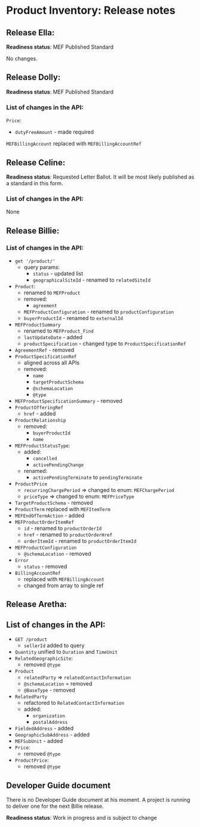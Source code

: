 # Product Inventory: Release notes

## Release Ella:

**Readiness status**: MEF Published Standard

No changes.

## Release Dolly:

**Readiness status**: MEF Published Standard

### List of changes in the API:

`Price`:

- `dutyFreeAmount` - made required

`MEFBillingAccount` replaced with `MEFBillingAccountRef`

## Release Celine:

**Readiness status**: Requested Letter Ballot. It will be most likely published as a standard in this form.

### List of changes in the API:

None

## Release Billie:

### List of changes in the API:

- `get '/product/'`
  - query params:
    - `status` - updated list
    - `geographicalSiteId` - renamed to `relatedSiteId`
- `Product`:
  - renamed to `MEFProduct`
  - removed:
    - `agreement`
  - `MEFProductConfiguration` - renamed to `productConfiguration`
  - `buyerProductId` - renamed to `externalId`
- `MEFProductSummary`
  - renamed to `MEFProduct_Find`
  - `lastUpdateDate` - added
  - `productSpecification` - changed type to `ProductSpecificationRef`
- `AgreementRef` - removed
- `ProductSpecificationRef`
  - aligned across all APIs
  - removed:
    - `name`
    - `targetProductSchema`
    - `@schemaLocation`
    - `@type`
- `MEFProductSpecificationSummary` - removed
- `ProductOfferingRef`
  - `href` - added
- `ProductRelationship`
  - removed:
    - `buyerProductId`
    - `name`
- `MEFProductStatusType`:
  - added:
    - `cancelled`
    - `activePendingChange`
  - renamed:
    - `activePendingTerminate` to `pendingTerminate`
- `ProductPrice`
  - `recurringChargePeriod` => changed to enum: `MEFChargePeriod`
  - `priceType` => changed to enum: `MEFPriceType`
- `TargetProductSchema` - removed
- `ProductTerm` replaced with `MEFItemTerm`
- `MEFEndOfTermAction` - added
- `MEFProductOrderItemRef`
  - `id` - renamed to `productOrderId`
  - `href` - renamed to `productOrderHref`
  - `orderItemId` - renamed to `productOrderItemId`
- `MEFProductConfiguration`
	- `@schemaLocation` - removed
- `Error`
	- `status` - removed
- `BillingAccountRef`
	- replaced with `MEFBillingAccount`
	- changed from array to single ref

## Release Aretha:

## List of changes in the API:

- `GET /product`
  - `sellerId` added to query
- `Quantity` unified to `Duration` and `TimeUnit`
- `RelatedGeographicSite`:
  - removed `@type`
- `Product`
  - `relatedParty` => `relatedContactInformation`
  - `@schemaLocation` = removed
  - `@BaseType` - removed
- `RelatedParty`
  - refactored to `RelatedContactInformation`
  - added:
    - `organization`
    - `postalAddress`
- `FieldedAddress` - added
- `GeographicSubAddress` - added
- `MEFSubUnit` - added
- `Price`:
  - removed `@type`
- `ProductPrice`:
  - removed `@type`

## Developer Guide document

There is no Developer Guide document at his moment. A project is running to
deliver one for the next Billie release.

**Readiness status**: Work in progress and is subject to change
